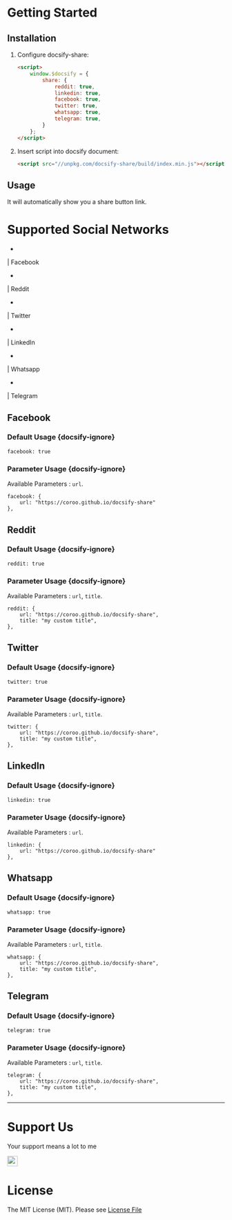# Getting Started

## Installation

1. Configure docsify-share:

    ```html
    <script>
        window.$docsify = {
            share: {
                reddit: true,
                linkedin: true,
                facebook: true,
                twitter: true,
                whatsapp: true,
                telegram: true,
            }
        };
    </script>
    ```

2. Insert script into docsify document:

    ```html
    <script src="//unpkg.com/docsify-share/build/index.min.js"></script>
    ```

## Usage

It will automatically show you a share button link.

# Supported Social Networks

- <a href='#/?id=facebook' style='text-decoration:none'>
<i class="fa fa-facebook animated"></i> | Facebook</a>
- <a href='#/?id=reddit' style='text-decoration:none'>
<i class="fa fa-reddit animated"></i> | Reddit</a>
- <a href='#/?id=twitter' style='text-decoration:none'>
<i class="fa fa-twitter animated"></i> | Twitter</a>
- <a href='#/?id=linkedin' style='text-decoration:none'>
<i class="fa fa-linkedin animated"></i> | LinkedIn</a>
- <a href='#/?id=whatsapp' style='text-decoration:none'>
<i class="fa fa-whatsapp animated"></i> | Whatsapp</a>
- <a href='#/?id=telegram' style='text-decoration:none'>
<i class="fa fa-telegram animated"></i> | Telegram</a>

## Facebook

<span target="_blank" class="fab github-fab indigo" tooltip="Facebook"><i class="fa fa-facebook animated"></i></span> 

### Default Usage {docsify-ignore}

```
facebook: true
```

### Parameter Usage {docsify-ignore}

Available Parameters : `url`.

```
facebook: {
    url: "https://coroo.github.io/docsify-share"
},
```

## Reddit

<span target="_blank" class="fab github-fab red" tooltip="Reddit"><i class="fa fa-reddit animated"></i></a>

### Default Usage {docsify-ignore}

```
reddit: true
```

### Parameter Usage {docsify-ignore}

Available Parameters : `url`, `title`.

```
reddit: {
    url: "https://coroo.github.io/docsify-share",
    title: "my custom title",
},
```

## Twitter

<span target="_blank" class="fab github-fab light-blue" tooltip="Twitter"><i class="fa fa-twitter animated"></i></a>

### Default Usage {docsify-ignore}

```
twitter: true
```

### Parameter Usage {docsify-ignore}

Available Parameters : `url`, `title`.

```
twitter: {
    url: "https://coroo.github.io/docsify-share",
    title: "my custom title",
},
```

## LinkedIn

<span target="_blank" class="fab github-fab blue-linkedin" tooltip="Linked In"><i class="fa fa-linkedin animated"></i></a>

### Default Usage {docsify-ignore}

```
linkedin: true
```

### Parameter Usage {docsify-ignore}

Available Parameters : `url`.

```
linkedin: {
    url: "https://coroo.github.io/docsify-share"
},
```

## Whatsapp

<span target="_blank" class="fab github-fab green" tooltip="Whatsapp"><i class="fa fa-whatsapp animated"></i></a>

### Default Usage {docsify-ignore}

```
whatsapp: true
```

### Parameter Usage {docsify-ignore}

Available Parameters : `url`, `title`.

```
whatsapp: {
    url: "https://coroo.github.io/docsify-share",
    title: "my custom title",
},
```

## Telegram

<span target="_blank" class="fab github-fab black" tooltip="Telegram"><i class="fa fa-telegram animated"></i></a>

### Default Usage {docsify-ignore}

```
telegram: true
```

### Parameter Usage {docsify-ignore}

Available Parameters : `url`, `title`.

```
telegram: {
    url: "https://coroo.github.io/docsify-share",
    title: "my custom title",
},
```

---

# Support Us

Your support means a lot to me

<a href="https://github.com/coroo/docsify-share/stargazers"><img src="https://img.shields.io/github/stars/coroo/docsify-share?style=social" style="margin-left:0;box-shadow:none;border-radius:0;height:24px"></a>

# License

The MIT License (MIT). Please see [License File](https://github.com/coroo/docsify-chart/blob/master/LICENSE)

